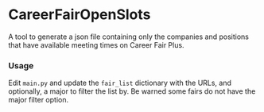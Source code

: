 # CareerFairOpenSlots
A tool to generate a json file containing only the companies and positions that have available meeting times on Career Fair Plus.


### Usage
Edit `main.py` and update the `fair_list` dictionary with the URLs, and optionally, a major to filter the list by. Be warned some fairs do not have the major filter option.
